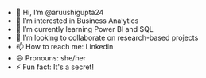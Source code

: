 - 👋 Hi, I’m @aruushigupta24
- 👀 I’m interested in Business Analytics
- 🌱 I’m currently learning Power BI and SQL
- 💞️ I’m looking to collaborate on research-based projects
- 📫 How to reach me: Linkedin
- 😄 Pronouns: she/her
- ⚡ Fun fact: It's a secret!

<!---
aruushigupta24/aruushigupta24 is a ✨ special ✨ repository because its `README.md` (this file) appears on your GitHub profile.
You can click the Preview link to take a look at your changes.
--->
